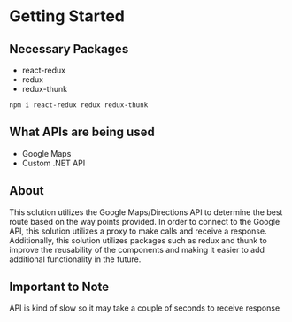 # Getting Started

## Necessary Packages
- react-redux
- redux
- redux-thunk

`npm i react-redux redux redux-thunk`

## What APIs are being used
- Google Maps
- Custom .NET API

## About
This solution utilizes the Google Maps/Directions API to determine the best route based on the way points provided. In order to connect to the Google API, this solution utilizes a proxy to make calls and receive a response. Additionally, this solution utilizes packages such as redux and thunk to improve the reusability of the components and making it easier to add additional functionality in the future.

## Important to Note
API is kind of slow so it may take a couple of seconds to receive response
